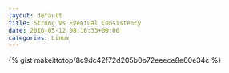 ```yaml
---
layout: default                                                                                                              
title: Strong Vs Eventual Consistency                                                                                                                       
date: 2016-05-12 08:16:33+00:00                                                                                                                        
categories: Linux                                                                                                                
---                                                                                                                              
```


{% gist makeittotop/8c9dc42f72d205b0b72eeece8e00e34c %}                                                                                                           

